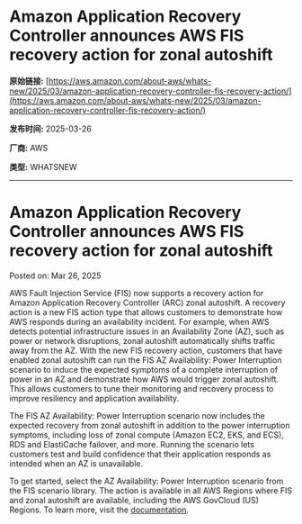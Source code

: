 # Amazon Application Recovery Controller announces AWS FIS recovery action for zonal autoshift

**原始链接:** [https://aws.amazon.com/about-aws/whats-new/2025/03/amazon-application-recovery-controller-fis-recovery-action/](https://aws.amazon.com/about-aws/whats-new/2025/03/amazon-application-recovery-controller-fis-recovery-action/)

**发布时间:** 2025-03-26

**厂商:** AWS

**类型:** WHATSNEW

---
# Amazon Application Recovery Controller announces AWS FIS recovery action for zonal autoshift

Posted on: Mar 26, 2025 

AWS Fault Injection Service (FIS) now supports a recovery action for Amazon Application Recovery Controller (ARC) zonal autoshift. A recovery action is a new FIS action type that allows customers to demonstrate how AWS responds during an availability incident. For example, when AWS detects potential infrastructure issues in an Availability Zone (AZ), such as power or network disruptions, zonal autoshift automatically shifts traffic away from the AZ. With the new FIS recovery action, customers that have enabled zonal autoshift can run the FIS AZ Availability: Power Interruption scenario to induce the expected symptoms of a complete interruption of power in an AZ and demonstrate how AWS would trigger zonal autoshift. This allows customers to tune their monitoring and recovery process to improve resiliency and application availability.  
  
The FIS AZ Availability: Power Interruption scenario now includes the expected recovery from zonal autoshift in addition to the power interruption symptoms, including loss of zonal compute (Amazon EC2, EKS, and ECS), RDS and ElastiCache failover, and more. Running the scenario lets customers test and build confidence that their application responds as intended when an AZ is unavailable.  
  
To get started, select the AZ Availability: Power Interruption scenario from the FIS scenario library. The action is available in all AWS Regions where FIS and zonal autoshift are available, including the AWS GovCloud (US) Regions. To learn more, visit the [documentation](https://docs.aws.amazon.com/fis/latest/userguide/fis-actions-reference.html#fis-actions-recovery).  

